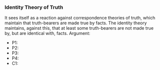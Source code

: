 ### Identity Theory of Truth
It sees itself as a reaction against correspondence theories of truth, which maintain that truth-bearers are made true by facts. The identity theory maintains, against this, that at least some truth-bearers are not made true by, but are identical with, facts.
Argument:
- P1:
- P2:
- P3:
- P4:
- C1: